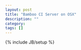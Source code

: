 ```yaml
---
layout: post
title: "Bamboo CI Server on OSX"
description: ""
category: 
tags: []
---
```

{% include JB/setup %}
